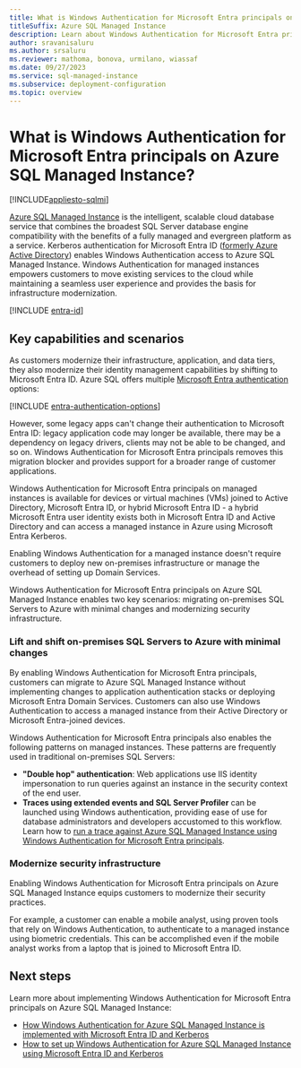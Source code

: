 ```yaml
---
title: What is Windows Authentication for Microsoft Entra principals on Azure SQL Managed Instance?
titleSuffix: Azure SQL Managed Instance
description: Learn about Windows Authentication for Microsoft Entra principals on Azure SQL Managed Instance.
author: sravanisaluru
ms.author: srsaluru
ms.reviewer: mathoma, bonova, urmilano, wiassaf
ms.date: 09/27/2023
ms.service: sql-managed-instance
ms.subservice: deployment-configuration
ms.topic: overview
---
```


# What is Windows Authentication for Microsoft Entra principals on Azure SQL Managed Instance? 
[!INCLUDE[appliesto-sqlmi](../includes/appliesto-sqlmi.md)]

[Azure SQL Managed Instance](sql-managed-instance-paas-overview.md) is the intelligent, scalable cloud database service that combines the broadest SQL Server database engine compatibility with the benefits of a fully managed and evergreen platform as a service. Kerberos authentication for Microsoft Entra ID ([formerly Azure Active Directory](/entra/fundamentals/new-name)) enables Windows Authentication access to Azure SQL Managed Instance. Windows Authentication for managed instances empowers customers to move existing services to the cloud while maintaining a seamless user experience and provides the basis for infrastructure modernization.

[!INCLUDE [entra-id](../includes/entra-id.md)]

## Key capabilities and scenarios

As customers modernize their infrastructure, application, and data tiers, they also modernize their identity management capabilities by shifting to Microsoft Entra ID. Azure SQL offers multiple [Microsoft Entra authentication](../database/authentication-aad-overview.md) options:

[!INCLUDE [entra-authentication-options](../includes/entra-authentication-options.md)]

However, some legacy apps can't change their authentication to Microsoft Entra ID: legacy application code may longer be available, there may be a dependency on legacy drivers, clients may not be able to be changed, and so on. Windows Authentication for Microsoft Entra principals removes this migration blocker and provides support for a broader range of customer applications.

Windows Authentication for Microsoft Entra principals on managed instances is available for devices or virtual machines (VMs) joined to Active Directory, Microsoft Entra ID, or hybrid Microsoft Entra ID - a hybrid Microsoft Entra user identity exists both in Microsoft Entra ID and Active Directory and can access a managed instance in Azure using Microsoft Entra Kerberos.

Enabling Windows Authentication for a managed instance doesn't require customers to deploy new on-premises infrastructure or manage the overhead of setting up Domain Services.

Windows Authentication for Microsoft Entra principals on Azure SQL Managed Instance enables two key scenarios: migrating on-premises SQL Servers to Azure with minimal changes and modernizing security infrastructure.

### Lift and shift on-premises SQL Servers to Azure with minimal changes

By enabling Windows Authentication for Microsoft Entra principals, customers can migrate to Azure SQL Managed Instance without implementing changes to application authentication stacks or deploying Microsoft Entra Domain Services. Customers can also use Windows Authentication to access a managed instance from their Active Directory or Microsoft Entra-joined devices.

Windows Authentication for Microsoft Entra principals also enables the following patterns on managed instances. These patterns are frequently used in traditional on-premises SQL Servers:


- **"Double hop" authentication**: Web applications use IIS identity impersonation to run queries against an instance in the security context of the end user.
- **Traces using extended events and SQL Server Profiler** can be launched using Windows authentication, providing ease of use for database administrators and developers accustomed to this workflow. Learn how to [run a trace against Azure SQL Managed Instance using Windows Authentication for Microsoft Entra principals](winauth-azuread-run-trace-managed-instance.md).

### Modernize security infrastructure

Enabling Windows Authentication for Microsoft Entra principals on Azure SQL Managed Instance equips customers to modernize their security practices.

For example, a customer can enable a mobile analyst, using proven tools that rely on Windows Authentication, to authenticate to a managed instance using biometric credentials. This can be accomplished even if the mobile analyst works from a laptop that is joined to Microsoft Entra ID.

## Next steps

Learn more about implementing Windows Authentication for Microsoft Entra principals on Azure SQL Managed Instance:

- [How Windows Authentication for Azure SQL Managed Instance is implemented with Microsoft Entra ID and Kerberos](winauth-implementation-aad-kerberos.md)
- [How to set up Windows Authentication for Azure SQL Managed Instance using Microsoft Entra ID and Kerberos](winauth-azuread-setup.md)
